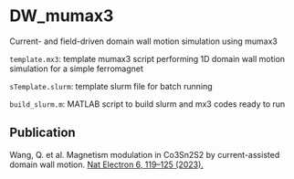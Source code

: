 # DW_mumax3
Current- and field-driven domain wall motion simulation using mumax3

`template.mx3`: template mumax3 script performing 1D domain wall motion simulation for a simple ferromagnet

`sTemplate.slurm`: template slurm file for batch running

`build_slurm.m`: MATLAB script to build slurm and mx3 codes ready to run

## Publication
Wang, Q. et al. Magnetism modulation in Co3Sn2S2 by current-assisted domain wall motion. [Nat Electron 6, 119–125 (2023).](https://www.nature.com/articles/s41928-022-00879-8)
